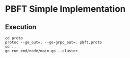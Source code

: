 # PBFT Simple Implementation

## Execution
```
cd proto
protoc --go_out=. --go-grpc_out=. pbft.proto
cd ..
go run cmd/node/main.go --cluster
```

